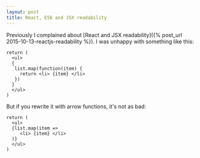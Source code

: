 ```yaml
---
layout: post
title: React, ES6 and JSX readability
---
```


Previously I complained about [React and JSX readability]({% post_url 2015-10-13-reactjs-readability %}). I was unhappy with something like this:

```
return (
  <ul>
  {
   list.map(function(item) { 
     return <li> {item} </li>
   })
  }
  </ul>
)
```

But if you rewrite it with arrow functions, it's not as bad:

```
return (
  <ul>
  {list.map(item =>  
     <li> {item} </li>
  )}
  </ul>
)
```

